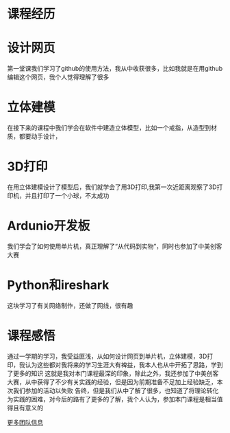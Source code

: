# 课程经历
# 设计网页

第一堂课我们学习了github的使用方法，我从中收获很多，比如我就是在用github编辑这个网页，我个人觉得理解了很多

# 立体建模

在接下来的课程中我们学会在软件中建造立体模型，比如一个戒指，从造型到材质，都要动手设计，

# 3D打印
在用立体建模设计了模型后，我们就学会了用3D打印,我第一次近距离观察了3D打印机，并且打印了一个小球，不太成功

# Ardunio开发板

我们学会了如何使用单片机，真正理解了“从代码到实物”，同时也参加了中美创客大赛

# Python和ireshark
这块学习了有关网络制作，还做了网线，很有趣

# 课程感悟

通过一学期的学习，我受益匪浅，从如何设计网页到单片机，立体建模，3D打印，我认为这些都对我将来的学习生涯大有裨益，我本人也从中开拓了思路，学到了更多的知识
这就是我对本门课程最深的印象，除此之外，我还参加了中美创客大赛，从中获得了不少有关实践的经验，但是因为前期准备不足加上经验缺乏，本次我们参加的活动以失败
告终，但是我们从中了解了很多，也知道了将理论转化为实践的困难，对今后的路有了更多的了解，我个人认为，参加本门课程是相当值得且有意义的

[更多团队信息](https://andybernie.github.io/2017/05/05/codes2things/)
